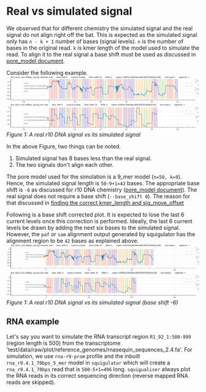 # Real vs simulated signal

We observed that for different chemistry the simulated signal and the real signal do not align right off the bat. 
This is expected as the simulated signal only has `n - k + 1` number of bases (signal levels). 
`n` is the number of bases in the original read.
`k` is kmer length of the model used to simulate the read.
To align it to the real signal a base shift must be used as discussed in [pore_model document](pore_model.md).

Consider the following example.
![image](figures/sim_vs_real/sim_vs_real_no_base_shift.png)
*Figure 1: A real r10 DNA signal vs its simulated signal*

In the above Figure, two things can be noted.
1. Simulated signal has 8 bases less than the real signal.
2. The two signals don't align each other.

The pore model used for the simulation is a 9_mer model (`n=50, k=9`). Hence, the simulated signal length is `50-9+1=42` bases.
The appropriate base shift is `-6` as discussed for r10 DNA chemistry ([pore_model document](pore_model.md)).
The real signal does not require a base shift (`--base_shift 0`). The reason for that discussed in [finding the correct kmer_length and sig_move_offset](calculate_kmer_length_sig_move_offset.md)

Following is a base shift corrected plot. It is expected to lose the last 6 current levels once this correction is performed. Ideally, the last 6 current levels be drawn by adding the next six bases to the simulated signal. 
However, the `paf` or `sam` alignment output generated by squigulator has the alignment region to be `42` bases as explained above.
![image](figures/sim_vs_real/sim_vs_real_base_shift_corrected.png)
*Figure 1: A real r10 DNA signal vs its simulated signal (base shift -6)*


## RNA example
Let's say you want to simulate the RNA transcript region `R1_92_1:500-999` (region length is 500) from the transcriptome 'test/data/raw/plot/reference_genomes/rnasequin_sequences_2.4.fa'.
For simulation, we use `rna-r9-prom` profile and the inbuilt `rna_r9.4.1_70bps_5_mer` model in `squigulator` which will create a `rna_r9.4.1_70bps` read that is `500-5+1=496` long.
`squigualiser` always plot the RNA reads in its correct sequencing direction (reverse mapped RNA reads are skipped).
